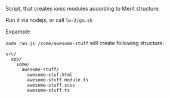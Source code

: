 Script, that creates ionic modules according to Merit structure.

Run it via nodejs, or call `lw-2/gm.sh`

Expample:

`node run.js /some/awesome-stuff`
will create following structure:
```
src/
  app/
    some/
      awesome-stuff/
        awesome-stuf.html
        awesome-stuff.module.ts
        awesome-stuff.scss
        awesome-stuff.ts
```
